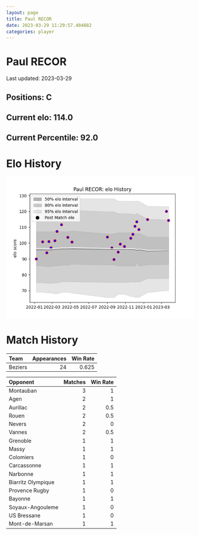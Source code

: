 ```yaml
---  
layout: page  
title: Paul RECOR  
date: 2023-03-29 11:29:57.404882  
categories: player  
---
```

# Paul RECOR


Last updated: 2023-03-29
## Positions: C

## Current elo: 114.0

## Current Percentile: 92.0

# Elo History


![elo history](history_PaulRECOR.png)
# Match History


| Team    |   Appearances |   Win Rate |
|:--------|--------------:|-----------:|
| Beziers |            24 |      0.625 |

| Opponent           |   Matches |   Win Rate |
|:-------------------|----------:|-----------:|
| Montauban          |         3 |        1   |
| Agen               |         2 |        1   |
| Aurillac           |         2 |        0.5 |
| Rouen              |         2 |        0.5 |
| Nevers             |         2 |        0   |
| Vannes             |         2 |        0.5 |
| Grenoble           |         1 |        1   |
| Massy              |         1 |        1   |
| Colomiers          |         1 |        0   |
| Carcassonne        |         1 |        1   |
| Narbonne           |         1 |        1   |
| Biarritz Olympique |         1 |        1   |
| Provence Rugby     |         1 |        0   |
| Bayonne            |         1 |        1   |
| Soyaux-Angouleme   |         1 |        0   |
| US Bressane        |         1 |        0   |
| Mont-de-Marsan     |         1 |        1   |